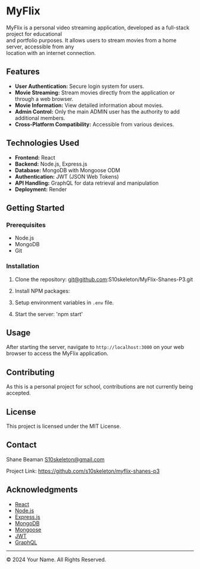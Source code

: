 # MyFlix

MyFlix is a personal video streaming application, developed as a full-stack project for educational <br> 
and portfolio purposes. It allows users to stream movies from a home server, accessible from any <br> 
location with an internet connection.

## Features

- **User Authentication:** Secure login system for users.
- **Movie Streaming:** Stream movies directly from the application or through a web browser.
- **Movie Information:** View detailed information about movies.
- **Admin Control:** Only the main ADMIN user has the authority to add additional members.
- **Cross-Platform Compatibility:** Accessible from various devices.

## Technologies Used

- **Frontend:** React
- **Backend:** Node.js, Express.js
- **Database:** MongoDB with Mongoose ODM
- **Authentication:** JWT (JSON Web Tokens)
- **API Handling:** GraphQL for data retrieval and manipulation
- **Deployment:** Render

## Getting Started

### Prerequisites

- Node.js
- MongoDB
- Git

### Installation

1. Clone the repository: git@github.com:S10skeleton/MyFlix-Shanes-P3.git

2. Install NPM packages:

3. Setup environment variables in `.env` file.

4. Start the server: 'npm start'

## Usage

After starting the server, navigate to `http://localhost:3000` on your web browser to access the MyFlix application.

## Contributing

As this is a personal project for school, contributions are not currently being accepted.

## License

This project is licensed under the MIT License.

## Contact

Shane Beaman S10skeleton@gmail.com

Project Link: https://github.com/s10skeleton/myflix-shanes-p3

## Acknowledgments

- [React](https://reactjs.org/)
- [Node.js](https://nodejs.org/)
- [Express.js](https://expressjs.com/)
- [MongoDB](https://www.mongodb.com/)
- [Mongoose](https://mongoosejs.com/)
- [JWT](https://jwt.io/)
- [GraphQL](https://graphql.org/)

---

© 2024 Your Name. All Rights Reserved.
